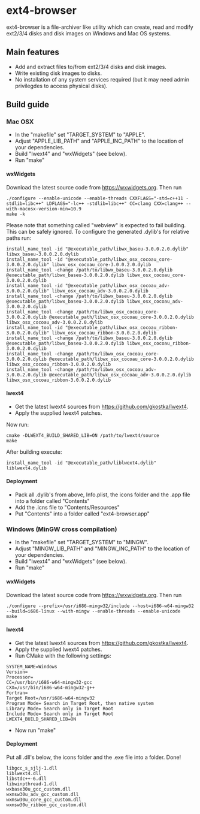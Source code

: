 # ext4-browser

ext4-browser is a file-archiver like utility which can create, read and modify ext2/3/4 disks and disk images on Windows and Mac OS systems.

## Main features
* Add and extract files to/from ext2/3/4 disks and disk images.
* Write existing disk images to disks.
* No installation of any system services required (but it may need admin privilegdes to access physical disks).

## Build guide
### Mac OSX
* In the "makefile" set "TARGET_SYSTEM" to "APPLE".
* Adjust "APPLE_LIB_PATH" and "APPLE_INC_PATH" to the location of your dependencies.
* Build "lwext4" and "wxWidgets" (see below).
* Run "make"

#### wxWidgets
Download the latest source code from https://wxwidgets.org. Then run
```
./configure --enable-unicode --enable-threads CXXFLAGS="-std=c++11 -stdlib=libc++" LDFLAGS="-lc++ -stdlib=libc++" CC=clang CXX=clang++ --with-macosx-version-min=10.9
make -k
```
Please note that something called "webview" is expected to fail building. This can be safely ignored.
To configure the generated .dylib's for relative paths run:
```
install_name_tool -id "@executable_path/libwx_baseu-3.0.0.2.0.dylib" libwx_baseu-3.0.0.2.0.dylib
install_name_tool -id "@executable_path/libwx_osx_cocoau_core-3.0.0.2.0.dylib" libwx_osx_cocoau_core-3.0.0.2.0.dylib
install_name_tool -change /path/to/libwx_baseu-3.0.0.2.0.dylib @executable_path/libwx_baseu-3.0.0.2.0.dylib libwx_osx_cocoau_core-3.0.0.2.0.dylib
install_name_tool -id "@executable_path/libwx_osx_cocoau_adv-3.0.0.2.0.dylib" libwx_osx_cocoau_adv-3.0.0.2.0.dylib
install_name_tool -change /path/to/libwx_baseu-3.0.0.2.0.dylib @executable_path/libwx_baseu-3.0.0.2.0.dylib libwx_osx_cocoau_adv-3.0.0.2.0.dylib
install_name_tool -change /path/to/libwx_osx_cocoau_core-3.0.0.2.0.dylib @executable_path/libwx_osx_cocoau_core-3.0.0.2.0.dylib libwx_osx_cocoau_adv-3.0.0.2.0.dylib
install_name_tool -id "@executable_path/libwx_osx_cocoau_ribbon-3.0.0.2.0.dylib" libwx_osx_cocoau_ribbon-3.0.0.2.0.dylib
install_name_tool -change /path/to/libwx_baseu-3.0.0.2.0.dylib @executable_path/libwx_baseu-3.0.0.2.0.dylib libwx_osx_cocoau_ribbon-3.0.0.2.0.dylib
install_name_tool -change /path/to/libwx_osx_cocoau_core-3.0.0.2.0.dylib @executable_path/libwx_osx_cocoau_core-3.0.0.2.0.dylib libwx_osx_cocoau_ribbon-3.0.0.2.0.dylib
install_name_tool -change /path/to/libwx_osx_cocoau_adv-3.0.0.2.0.dylib @executable_path/libwx_osx_cocoau_adv-3.0.0.2.0.dylib libwx_osx_cocoau_ribbon-3.0.0.2.0.dylib
```

#### lwext4
* Get the latest lwext4 sources from https://github.com/gkostka/lwext4.
* Apply the supplied lwext4 patches.

Now run:
```
cmake -DLWEXT4_BUILD_SHARED_LIB=ON /path/to/lwext4/source
make
```
After building execute:
```
install_name_tool -id "@executable_path/liblwext4.dylib" liblwext4.dylib
```

#### Deployment
* Pack all .dylib's from above, Info.plist, the icons folder and the .app file into a folder called "Contents"
* Add the .icns file to "Contents/Resources"
* Put "Contents" into a folder called "ext4-browser.app"

### Windows (MinGW cross compilation)
* In the "makefile" set "TARGET_SYSTEM" to "MINGW".
* Adjust "MINGW_LIB_PATH" and "MINGW_INC_PATH" to the location of your dependencies.
* Build "lwext4" and "wxWidgets" (see below).
* Run "make"

#### wxWidgets
Download the latest source code from https://wxwidgets.org. Then run
```
./configure --prefix=/usr/i686-mingw32/include --host=i686-w64-mingw32 --build=i686-linux --with-mingw --enable-threads --enable-unicode
make
```
#### lwext4
* Get the latest lwext4 sources from https://github.com/gkostka/lwext4.
* Apply the supplied lwext4 patches.
* Run CMake with the following settings:
```
SYSTEM_NAME=Windows
Version=
Processor=
CC=/usr/bin/i686-w64-mingw32-gcc
CXX=/usr/bin/i686-w64-mingw32-g++
Fortran=
Target Root=/usr/i686-w64-mingw32
Program Mode= Search in Target Root, then native system
Library Mode= Search only in Target Root
Include Mode= Search only in Target Root
LWEXT4_BUILD_SHARED_LIB=ON
```
* Now run "make"
#### Deployment
Put all .dll's below, the icons folder and the .exe file into a folder. Done!
```
libgcc_s_sjlj-1.dll
liblwext4.dll
libstdc++-6.dll
libwinpthread-1.dll
wxbase30u_gcc_custom.dll
wxmsw30u_adv_gcc_custom.dll
wxmsw30u_core_gcc_custom.dll
wxmsw30u_ribbon_gcc_custom.dll
```
